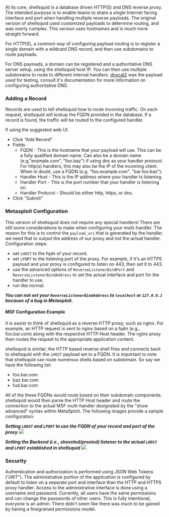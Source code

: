 
At its core, shellsquid is a database driven HTTP(S) and DNS reverse proxy. The intended purpose is to enable teams to share a single Internet facing interface and port when handling multiple reverse payloads. The original version of shellsquid used customized payloads to determine routing, and was overly complex. This version uses hostnames and is much more straight forward.

For HTTP(S), a common way of configuring payload routing is to register a single domain with a wildcard DNS record, and then use subdomains to route payloads.

For DNS payloads, a domain can be registered and a authoritative DNS server setup, using the shellsquid host IP. You can then use multiple subdomains to route to different internal handlers. [dnscat2](https://github.com/iagox86/dnscat2) was the payload used for testing, consult it's documentation for more information on configuring authoritative DNS.

### Adding a Record
Records are used to tell shellsquid how to route incoming traffic. On each request, shellsquid will lookup the FQDN provided in the database. If a record is found, the traffic will be routed to the configured handler.

If using the suggested web UI:
* Click "Add Record"
* Fields
    * FQDN - This is the hostname that your payload will use. This can be a fully qualified domain name. Can also be a domain name (e.g."example.com", "foo.baz") if using dns as your handler protocol. For http(s) handlers, this may also be the IP of the incoming client. When in doubt, use a FQDN (e.g. "foo.example.com", "bar.foo.baz").
    * Handler Host - This is the IP address where your handler is listening.
    * Handler Port - This is the port number that your handler is listening on.
    * Handler Protocol - Should be either http, https, or dns.
* Click "Submit"

### Metasploit Configuration
This version of shellsquid does not require any special handlers! There are still some considerations to make when configuring your multi-handler. The reason for this is to control the `payload_uri` that is generated by the handler, we need that to output the address of our proxy and not the actual handler. Configuration steps:
  * set `LHOST` to the fqdn of your record.
  * set `LPORT` to the listening port of the proxy. For example, if it's an HTTPS payload and your proxy is configured to listen on 443, then set it to 443.
  * use the advanced options of `ReverseListenerBindPort` and `ReverseListenerBindAddress` to set the actual interface and port for the handler to use.
  * run like normal.

***You can not set your `ReverseListenerBindAddress` to `localhost` or `127.0.0.1` because of a bug in Metasploit.***

#### MSF Configuration Example
It is easier to think of shellsquid as a reverse HTTP proxy, such as nginx. For example, an HTTP request is sent to nginx based on a fqdn (e.g., foo.bar.com) along with the respective HTTP Host header. The nginx proxy then routes the request to the appropriate application content.

shellsquid is similar; the HTTP based reverse shell fires and connects back to shellsquid with the `LHOST` payload set to a FQDN. It is important to note that shellsquid can route numerous shells based on subdomain. So say we have the following list:

  * foo.bar.com
  * baz.bar.com
  * fud.bar.com

All of the these FQDNs would route based on their subdomain components. shellsquid would then parse the HTTP Host header and route the connection to the actual MSF multi-handler designated by the "show advanced" syntax within MetaSploit. The following images provide a sample configuration:

***Setting `LHOST` and `LPORT` to use the FQDN of your record and port of the proxy***
![](/images/msf_fqdn.png)

***Setting the Backend (i.e., shoveled/proxied) listener to the actual `LHOST` and `LPORT` established in shellsquid***
![](/images/msf_advanced.png)

### Security
Authentication and authorization is performed using JSON Web Tokens ("JWT"). The administrative portion of the application is configured by default to listen on a separate port and interface than the HTTP and HTTPS proxy handler. Access to the administrative interface is done using a username and password. Currently, all users have the same permissions and can change the passwords of other users. This is fully intentional, everyone is an admin. There didn't seem like there was much to be gained by having a finegrained permissions model.
